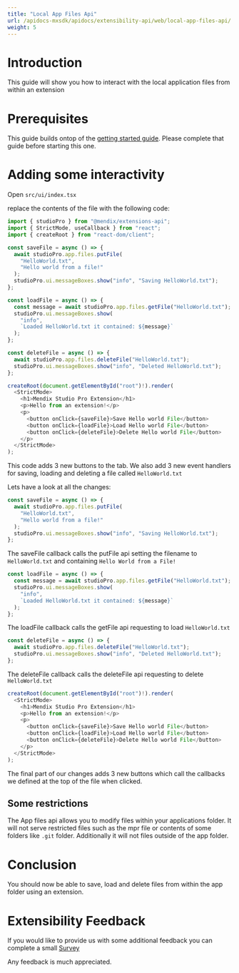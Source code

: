 ```yaml
---
title: "Local App Files Api"
url: /apidocs-mxsdk/apidocs/extensibility-api/web/local-app-files-api/
weight: 5
---
```


# Introduction

This guide will show you how to interact with the local application files from within an extension

# Prerequisites

This guide builds ontop of the [getting started guide](/apidocs-mxsdk/apidocs/extensibility-api/web/getting-started/). Please complete that guide before starting this one.

# Adding some interactivity

Open `src/ui/index.tsx`

replace the contents of the file with the following code:

```typescript
import { studioPro } from "@mendix/extensions-api";
import { StrictMode, useCallback } from "react";
import { createRoot } from "react-dom/client";

const saveFile = async () => {
  await studioPro.app.files.putFile(
    "HelloWorld.txt",
    "Hello world from a file!"
  );
  studioPro.ui.messageBoxes.show("info", "Saving HelloWorld.txt");
};

const loadFile = async () => {
  const message = await studioPro.app.files.getFile("HelloWorld.txt");
  studioPro.ui.messageBoxes.show(
    "info",
    `Loaded HelloWorld.txt it contained: ${message}`
  );
};

const deleteFile = async () => {
  await studioPro.app.files.deleteFile("HelloWorld.txt");
  studioPro.ui.messageBoxes.show("info", "Deleted HelloWorld.txt");
};

createRoot(document.getElementById("root")!).render(
  <StrictMode>
    <h1>Mendix Studio Pro Extension</h1>
    <p>Hello from an extension!</p>
    <p>
      <button onClick={saveFile}>Save Hello world File</button>
      <button onClick={loadFile}>Load Hello world File</button>
      <button onClick={deleteFile}>Delete Hello world File</button>
    </p>
  </StrictMode>
);
```

This code adds 3 new buttons to the tab. We also add 3 new event handlers for saving, loading and deleting a file called `HelloWorld.txt`

Lets have a look at all the changes:

```typescript
const saveFile = async () => {
  await studioPro.app.files.putFile(
    "HelloWorld.txt",
    "Hello world from a file!"
  );
  studioPro.ui.messageBoxes.show("info", "Saving HelloWorld.txt");
};
```

The saveFile callback calls the putFile api setting the filename to `HelloWorld.txt` and containing `Hello World from a File!`

```typescript
const loadFile = async () => {
  const message = await studioPro.app.files.getFile("HelloWorld.txt");
  studioPro.ui.messageBoxes.show(
    "info",
    `Loaded HelloWorld.txt it contained: ${message}`
  );
};
```

The loadFile callback calls the getFile api requesting to load `HelloWorld.txt`

```typescript
const deleteFile = async () => {
  await studioPro.app.files.deleteFile("HelloWorld.txt");
  studioPro.ui.messageBoxes.show("info", "Deleted HelloWorld.txt");
};
```

The deleteFile callback calls the deleteFile api requesting to delete `HelloWorld.txt`

```typescript
createRoot(document.getElementById("root")!).render(
  <StrictMode>
    <h1>Mendix Studio Pro Extension</h1>
    <p>Hello from an extension!</p>
    <p>
      <button onClick={saveFile}>Save Hello world File</button>
      <button onClick={loadFile}>Load Hello world File</button>
      <button onClick={deleteFile}>Delete Hello world File</button>
    </p>
  </StrictMode>
);
```

The final part of our changes adds 3 new buttons which call the callbacks we defined at the top of the file when clicked.

## Some restrictions

The App files api allows you to modify files within your applications folder. It will not serve restricted files such as the mpr file or contents of some folders like `.git` folder. Additionally it will not files outside of the app folder.

# Conclusion

You should now be able to save, load and delete files from within the app folder using an extension.

# Extensibility Feedback

If you would like to provide us with some additional feedback you can complete a small [Survey](https://survey.alchemer.eu/s3/90801191/Extensibility-Feedback)

Any feedback is much appreciated.
